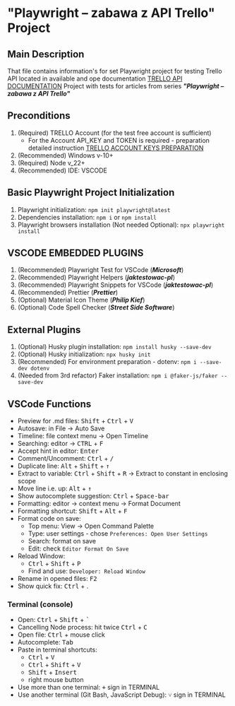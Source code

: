 # "Playwright – zabawa z API Trello" Project

## Main Description

That file contains information's for set Playwright project for testing Trello API located in available and ope documentation [TRELLO API DOCUMENTATION](https://developer.atlassian.com/cloud/trello/rest)
Project with tests for articles from series **_"Playwright – zabawa z API Trello"_**

## Preconditions

1. (Required) TRELLO Account (for the test free account is sufficient)
   - For the Account API_KEY and TOKEN is required - preparation detailed instruction [TRELLO ACCOUNT KEYS PREPARATION](https://developer.atlassian.com/cloud/trello/guides/rest-api/api-introduction/)
2. (Recommended) Windows v-10+
3. (Required) Node v_22+
4. (Recommended) IDE: VSCODE

## Basic Playwright Project Initialization

1. Playwright initialization: `npm init playwright@latest`
2. Dependencies installation: `npm i` or `npm install`
3. Playwright browsers installation (Not needed Optional): `npx playwright install`

## VSCODE EMBEDDED PLUGINS

1. (Recommended) Playwright Test for VSCode (**_Microsoft_**)
2. (Recommended) Playwright Helpers (**_jaktestowac-pl_**)
3. (Recommended) Playwright Snippets for VSCode (**_jaktestowac-pl_**)
4. (Recommended) Prettier (**_Prettier_**)
5. (Optional) Material Icon Theme (**_Philip Kief_**)
6. (Optional) Code Spell Checker (**_Street Side Software_**)

## External Plugins

1. (Optional) Husky plugin installation: `npm install husky --save-dev`
2. (Optional) Husky initialization: `npx husky init`
3. (Recommended) For environment preparation - dotenv: `npm i --save-dev dotenv`
4. (Needed from 3rd refactor) Faker installation: `npm i @faker-js/faker --save-dev`

## VSCode Functions

- Preview for .md files: <kbd>Shift</kbd> + <kbd>Ctrl</kbd> + <kbd>V</kbd>
- Autosave: in File -> Auto Save
- Timeline: file context menu -> Open Timeline
- Searching: editor -> <kbd>CTRL</kbd> + <kbd>F</kbd>
- Accept hint in editor: <kbd>Enter</kbd>
- Comment/Uncomment: <kbd>Ctrl</kbd> + <kbd>/</kbd>
- Duplicate line: <kbd>Alt</kbd> + <kbd>Shift</kbd> + <kbd>↑</kbd>
- Extract to variable: <kbd>Ctrl</kbd> + <kbd>Shift</kbd> + <kbd>R</kbd> -> Extract to constant in enclosing scope
- Move line i.e. up: <kbd>Alt</kbd> + <kbd>↑</kbd>
- Show autocomplete suggestion: <kbd>Ctrl</kbd> + <kbd>Space-bar</kbd>
- Formatting: editor -> context menu -> Format Document
- Formatting shortcut: <kbd>Shift</kbd> + <kbd>Alt</kbd> + <kbd>F</kbd>
- Format code on save:
  - Top menu: View -> Open Command Palette
  - Type: user settings - chose `Preferences: Open User Settings`
  - Search: format on save
  - Edit: check `Editor Format On Save`
- Reload Window:
  - <kbd>Ctrl</kbd> + <kbd>Shift</kbd> + <kbd>P</kbd>
  - Find and use: `Developer: Reload Window`
- Rename in opened files: <kbd>F2</kbd>
- Show quick fix: <kbd>Ctrl</kbd> + </kbd>.</kbd>

### Terminal (console)

- Open: <kbd>Ctrl</kbd> + <kbd>Shift</kbd> + <kbd>`</kbd>
- Cancelling Node process: hit twice <kbd>Ctrl</kbd> + <kbd>C</kbd>
- Open file: <kbd>Ctrl</kbd> + mouse click
- Autocomplete: <kbd>Tab</kbd>
- Paste in terminal shortcuts:
  - <kbd>Ctrl</kbd> + <kbd>V</kbd>
  - <kbd>Ctrl</kbd> + <kbd>Shift</kbd> + <kbd>V</kbd>
  - <kbd>Shift</kbd> + <kbd>Insert</kbd>
  - right mouse button
- Use more than one terminal: <kbd>+</kbd> sign in TERMINAL
- Use another terminal (Git Bash, JavaScript Debug): <kbd>˅</kbd> sign in TERMINAL

